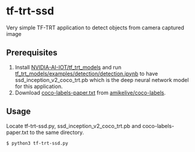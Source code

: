 # tf-trt-ssd
Very simple TF-TRT application to detect objects from camera captured image

## Prerequisites
1. Install [NVIDIA-AI-IOT/tf_trt_models](https://github.com/NVIDIA-AI-IOT/tf_trt_models) and run [tf_trt_models/examples/detection/detection.ipynb](https://github.com/NVIDIA-AI-IOT/tf_trt_models/blob/master/examples/detection/detection.ipynb) to have ssd_inception_v2_coco_trt.pb which is the deep neural network model for this application.
1. Download [coco-labels-paper.txt](https://github.com/amikelive/coco-labels/blob/master/coco-labels-paper.txt) from [amikelive/coco-labels](https://github.com/amikelive/coco-labels).

## Usage
Locate tf-trt-ssd.py, ssd_inception_v2_coco_trt.pb and coco-labels-paper.txt to the same directory.
~~~
$ python3 tf-trt-ssd.py
~~~
